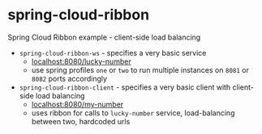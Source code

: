 # spring-cloud-ribbon
Spring Cloud Ribbon example - client-side load balancing

* `spring-cloud-ribbon-ws` - specifies a very basic service
  * <localhost:8080/lucky-number>
  * use spring profiles `one` or `two` to run multiple instances on `8081` or `8082` ports accordingly
* `spring-cloud-ribbon-client` - specifies a very basic client with client-side load balancing
  * <localhost:8080/my-number>
  * uses ribbon for calls to `lucky-number` service, load-balancing between two, hardcoded urls